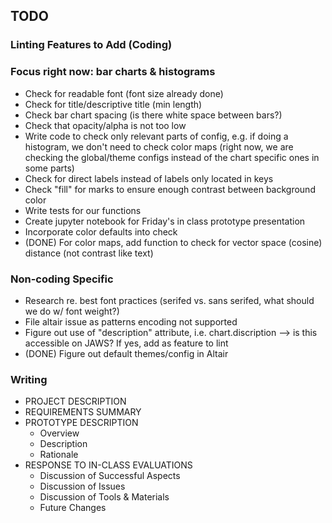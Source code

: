 ## TODO

### Linting Features to Add (Coding)
### Focus right now: bar charts \& histograms

*  Check for readable font (font size already done)
*  Check for title/descriptive title (min length)
*  Check bar chart spacing (is there white space between bars?)
*  Check that opacity/alpha is not too low
*  Write code to check only relevant parts of config, e.g. if doing a histogram, we don't need to check color maps (right now, we are checking the global/theme configs instead of the chart specific ones in some parts)
*  Check for direct labels instead of labels only located in keys
*  Check "fill" for marks to ensure enough contrast between background color
*  Write tests for our functions
*  Create jupyter notebook for Friday's in class prototype presentation
*  Incorporate color defaults into check
*  (DONE) For color maps, add function to check for vector space (cosine) distance (not contrast like text)

### Non-coding Specific

*  Research re. best font practices (serifed vs. sans serifed, what should we do w/ font weight?)
*  File altair issue as patterns encoding not supported
*  Figure out use of "description" attribute, i.e. chart.discription --> is this accessible on JAWS? If yes, add as feature to lint
*  (DONE) Figure out default themes/config in Altair

### Writing
* PROJECT DESCRIPTION
* REQUIREMENTS SUMMARY
* PROTOTYPE DESCRIPTION
  *  Overview
  *  Description
  *  Rationale
* RESPONSE TO IN-CLASS EVALUATIONS
  *  Discussion of Successful Aspects
  *  Discussion of Issues
  *  Discussion of Tools & Materials
  *  Future Changes
